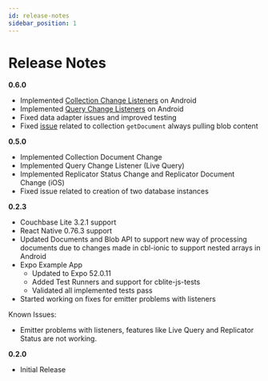 ```yaml
---
id: release-notes
sidebar_position: 1
---
```


# Release Notes
**0.6.0**
- Implemented [Collection Change Listeners](https://github.com/Couchbase-Ecosystem/cbl-reactnative/pull/54) on Android
- Implemented [Query Change Listeners](https://github.com/Couchbase-Ecosystem/cbl-reactnative/pull/55) on Android
- Fixed data adapter issues and improved testing
- Fixed [issue](https://github.com/Couchbase-Ecosystem/cbl-reactnative/issues/38) related to collection `getDocument` always pulling blob content

**0.5.0**
- Implemented Collection Document Change
- Implemented Query Change Listener (Live Query)
- Implemented Replicator Status Change and Replicator Document Change (iOS)
- Fixed issue related to creation of two database instances

**0.2.3**
- Couchbase Lite 3.2.1 support
- React Native 0.76.3 support
- Updated Documents and Blob API to support new way of processing documents due to changes made in cbl-ionic to support nested arrays in Android
- Expo Example App
   - Updated to Expo 52.0.11
   - Added Test Runners and support for cblite-js-tests
   - Validated all implemented tests pass
- Started working on fixes for emitter problems with listeners

Known Issues:
- Emitter problems with listeners, features like Live Query and Replicator Status are not working.

**0.2.0**
- Initial Release
